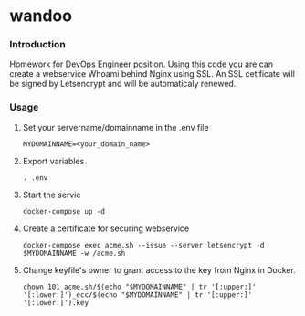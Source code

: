 # wandoo

### Introduction
Homework for DevOps Engineer position.
Using this code you are can create a webservice Whoami behind Nginx using SSL.
An SSL cetificate will be signed by Letsencrypt and will be automaticaly renewed.

### Usage


1. Set your servername/domainname in the .env file
   ```console
   MYDOMAINNAME=<your_domain_name>
   ```
2. Export variables
   ```console
   . .env
   ``` 
3. Start the servie
   ```console
   docker-compose up -d
   ```   
4. Create a certificate for securing webservice
   ```console
   docker-compose exec acme.sh --issue --server letsencrypt -d $MYDOMAINNAME -w /acme.sh 
   ```
5. Change keyfile's owner to grant access to the key from Nginx in Docker.
   ```console
   chown 101 acme.sh/$(echo "$MYDOMAINNAME" | tr '[:upper:]' '[:lower:]')_ecc/$(echo "$MYDOMAINNAME" | tr '[:upper:]' '[:lower:]').key
   ```
      
